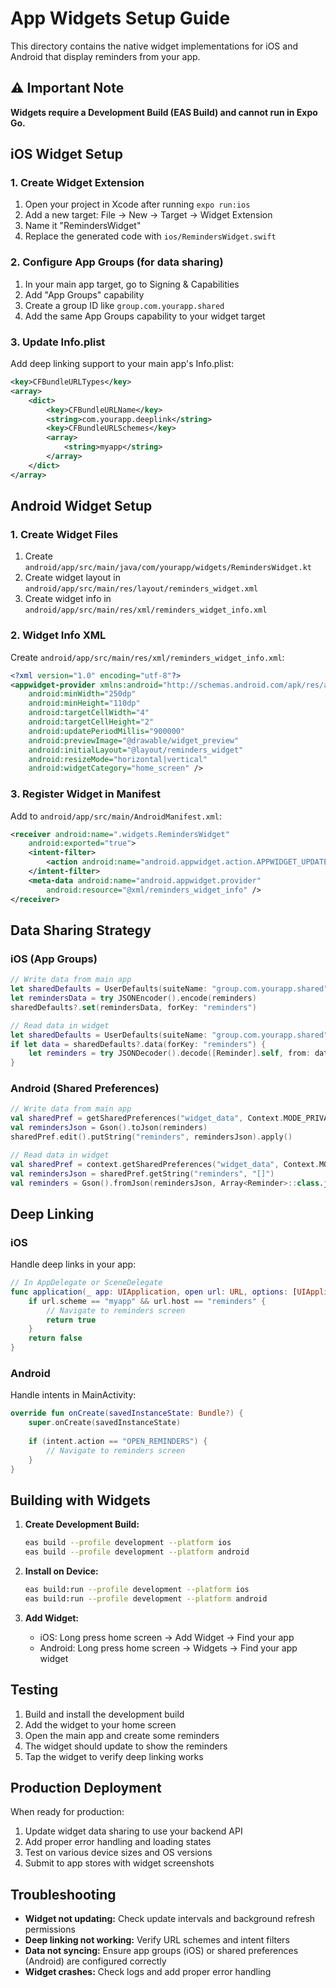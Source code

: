 # App Widgets Setup Guide

This directory contains the native widget implementations for iOS and Android that display reminders from your app.

## ⚠️ Important Note

**Widgets require a Development Build (EAS Build) and cannot run in Expo Go.**

## iOS Widget Setup

### 1. Create Widget Extension

1. Open your project in Xcode after running `expo run:ios`
2. Add a new target: File → New → Target → Widget Extension
3. Name it "RemindersWidget"
4. Replace the generated code with `ios/RemindersWidget.swift`

### 2. Configure App Groups (for data sharing)

1. In your main app target, go to Signing & Capabilities
2. Add "App Groups" capability
3. Create a group ID like `group.com.yourapp.shared`
4. Add the same App Groups capability to your widget target

### 3. Update Info.plist

Add deep linking support to your main app's Info.plist:

```xml
<key>CFBundleURLTypes</key>
<array>
    <dict>
        <key>CFBundleURLName</key>
        <string>com.yourapp.deeplink</string>
        <key>CFBundleURLSchemes</key>
        <array>
            <string>myapp</string>
        </array>
    </dict>
</array>
```

## Android Widget Setup

### 1. Create Widget Files

1. Create `android/app/src/main/java/com/yourapp/widgets/RemindersWidget.kt`
2. Create widget layout in `android/app/src/main/res/layout/reminders_widget.xml`
3. Create widget info in `android/app/src/main/res/xml/reminders_widget_info.xml`

### 2. Widget Info XML

Create `android/app/src/main/res/xml/reminders_widget_info.xml`:

```xml
<?xml version="1.0" encoding="utf-8"?>
<appwidget-provider xmlns:android="http://schemas.android.com/apk/res/android"
    android:minWidth="250dp"
    android:minHeight="110dp"
    android:targetCellWidth="4"
    android:targetCellHeight="2"
    android:updatePeriodMillis="900000"
    android:previewImage="@drawable/widget_preview"
    android:initialLayout="@layout/reminders_widget"
    android:resizeMode="horizontal|vertical"
    android:widgetCategory="home_screen" />
```

### 3. Register Widget in Manifest

Add to `android/app/src/main/AndroidManifest.xml`:

```xml
<receiver android:name=".widgets.RemindersWidget"
    android:exported="true">
    <intent-filter>
        <action android:name="android.appwidget.action.APPWIDGET_UPDATE" />
    </intent-filter>
    <meta-data android:name="android.appwidget.provider"
        android:resource="@xml/reminders_widget_info" />
</receiver>
```

## Data Sharing Strategy

### iOS (App Groups)

```swift
// Write data from main app
let sharedDefaults = UserDefaults(suiteName: "group.com.yourapp.shared")
let remindersData = try JSONEncoder().encode(reminders)
sharedDefaults?.set(remindersData, forKey: "reminders")

// Read data in widget
let sharedDefaults = UserDefaults(suiteName: "group.com.yourapp.shared")
if let data = sharedDefaults?.data(forKey: "reminders") {
    let reminders = try JSONDecoder().decode([Reminder].self, from: data)
}
```

### Android (Shared Preferences)

```kotlin
// Write data from main app
val sharedPref = getSharedPreferences("widget_data", Context.MODE_PRIVATE)
val remindersJson = Gson().toJson(reminders)
sharedPref.edit().putString("reminders", remindersJson).apply()

// Read data in widget
val sharedPref = context.getSharedPreferences("widget_data", Context.MODE_PRIVATE)
val remindersJson = sharedPref.getString("reminders", "[]")
val reminders = Gson().fromJson(remindersJson, Array<Reminder>::class.java)
```

## Deep Linking

### iOS

Handle deep links in your app:

```swift
// In AppDelegate or SceneDelegate
func application(_ app: UIApplication, open url: URL, options: [UIApplication.OpenURLOptionsKey : Any] = [:]) -> Bool {
    if url.scheme == "myapp" && url.host == "reminders" {
        // Navigate to reminders screen
        return true
    }
    return false
}
```

### Android

Handle intents in MainActivity:

```kotlin
override fun onCreate(savedInstanceState: Bundle?) {
    super.onCreate(savedInstanceState)
    
    if (intent.action == "OPEN_REMINDERS") {
        // Navigate to reminders screen
    }
}
```

## Building with Widgets

1. **Create Development Build:**
   ```bash
   eas build --profile development --platform ios
   eas build --profile development --platform android
   ```

2. **Install on Device:**
   ```bash
   eas build:run --profile development --platform ios
   eas build:run --profile development --platform android
   ```

3. **Add Widget:**
   - iOS: Long press home screen → Add Widget → Find your app
   - Android: Long press home screen → Widgets → Find your app widget

## Testing

1. Build and install the development build
2. Add the widget to your home screen
3. Open the main app and create some reminders
4. The widget should update to show the reminders
5. Tap the widget to verify deep linking works

## Production Deployment

When ready for production:

1. Update widget data sharing to use your backend API
2. Add proper error handling and loading states
3. Test on various device sizes and OS versions
4. Submit to app stores with widget screenshots

## Troubleshooting

- **Widget not updating:** Check update intervals and background refresh permissions
- **Deep linking not working:** Verify URL schemes and intent filters
- **Data not syncing:** Ensure app groups (iOS) or shared preferences (Android) are configured correctly
- **Widget crashes:** Check logs and add proper error handling